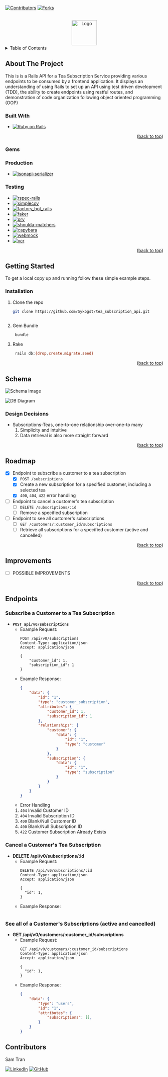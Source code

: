 
<a name="readme-top"></a>
<!-- PROJECT SHIELDS -->
[![Contributors][contributors-shield]][contributors-url]
[![Forks][forks-shield]][forks-url]


<!-- PROJECT LOGO -->
<br />
<div align="center">
  <a href="https://github.com/Sykogst/tea_subscription_api">
    <img src="images/logo.png" alt="Logo" width="80" height="80">
  </a>
</div>



<!-- TABLE OF CONTENTS -->
<details>
  <summary>Table of Contents</summary>
  <ol>
    <li>
      <a href="#about-the-project">About The Project</a>
      <ul>
        <li><a href="#built-with">Built With</a></li>
        <li><a href="#gems">Gems</a></li>
      </ul>
    </li>
    <li>
      <a href="#getting-started">Getting Started</a>
      <ul>
        <li><a href="#installation">Installation</a></li>
      </ul>
    </li>
    <li><a href="#schema">Schema</a></li>
    <li><a href="#roadmap">Roadmap</a></li>
    <li><a href="#improvements">Improvements</a></li>
    <li><a href="#endpoints">Endpoints</a></li>
    <li><a href="#contributors">Contributors</a></li>
  </ol>
</details>



<!-- ABOUT THE PROJECT -->
## About The Project
This is is a Rails API for a Tea Subscription Service providing various endpoints to be consumed by a frontend application. It displays an understanding of using Rails to set up an API using test driven development (TDD), the ability to create endpoints using restful routes, and demonstration of code organization following object oriented programming (OOP)


### Built With
* [![Ruby on Rails][Rails-shield]][Rails-url]

<p align="right">(<a href="#readme-top">back to top</a>)</p>

### Gems

### Production
<!-- * [![faraday][gem-faraday]][gem-faraday-url] -->
* [![jsonapi-serializer][gem-jsonapi-serializer]][gem-jsonapi-serializer-url]

### Testing
* [![rspec-rails][gem-rspec-rails]][gem-rspec-rails-url]
* [![simplecov][gem-simplecov]][gem-simplecov-url]
* [![factory_bot_rails][gem-factory_bot_rails]][gem-factory_bot_rails-url]
* [![faker][gem-faker]][gem-faker-url]
* [![pry][gem-pry]][gem-pry-url]
* [![shoulda-matchers][gem-shoulda-matchers]][gem-shoulda-matchers-url]
* [![capybara][gem-capybara]][gem-capybara-url]
* [![webmock][gem-webmock]][gem-webmock-url]
* [![vcr][gem-vcr]][gem-vcr-url]

<p align="right">(<a href="#readme-top">back to top</a>)</p>

<!-- GETTING STARTED -->
## Getting Started

To get a local copy up and running follow these simple example steps.

### Installation

1. Clone the repo
   ```sh
   git clone https://github.com/Sykogst/tea_subscription_api.git
   ```
    ```
2. Gem Bundle
   ```sh
    bundle
   ```
3. Rake
   ```sh
    rails db:{drop,create,migrate,seed}
   ```

<p align="right">(<a href="#readme-top">back to top</a>)</p>


<!-- Schema -->
## Schema
![Schema Image](images/schema.png)

![DB Diagram](images/dbdiagram.png)

### Design Decisions
- Subscriptions-Teas, one-to-one relationship over-one-to many
	1. Simplicity and intuitive
	2. Data retrieval is also more straight forward

<p align="right">(<a href="#readme-top">back to top</a>)</p>



<!-- ROADMAP -->
## Roadmap

- [x] Endpoint to subscribe a customer to a tea subscription
    - [x] `POST /subscriptions`
    - [x] Create a new subscription for a specified customer, including a selected tea
    - [x] `400`, `404`, `422` error handling
- [ ] Endpoint to cancel a customer's tea subscription
    - [ ] `DELETE /subscriptions/:id`
    - [ ] Remove a specified subscription
- [ ] Endpoint to see all customer's subscriptions
    - [ ] `GET /customers/:customer_id/subscriptions`
    - [ ] Retrieve all subscriptions for a specified customer (active and cancelled) 

<p align="right">(<a href="#readme-top">back to top</a>)</p>

<!-- Improvements -->
## Improvements
- [ ] POSSIBLE IMPROVEMENTS

<p align="right">(<a href="#readme-top">back to top</a>)</p>



## Endpoints

### Subscribe a Customer to a Tea Subscription
* **`POST api/v0/subscriptions`**
  - Example Request:
    ```
    POST /api/v0/subscriptions
    Content-Type: application/json
    Accept: application/json

    {
        "customer_id": 1,
        "subscription_id": 1
    }
    ```
  - Example Response:
    ```json
    {
        "data": {
            "id": "1",
            "type": "customer_subscription",
            "attributes": {
                "customer_id": 1,
                "subscription_id": 1
            },
            "relationships": {
                "customer": {
                    "data": {
                        "id": "1",
                        "type": "customer"
                    }
                },
                "subscription": {
                    "data": {
                        "id": "1",
                        "type": "subscription"
                    }
                }
            }
        }
    }
    ```
  - Error Handling
  1. `404` Invalid Customer ID
  2. `404` Invalid Subscription ID
  3. `400` Blank/Null Customer ID
  4. `400` Blank/Null Subscription ID
  5. `422` Customer Subscription Already Exists

### Cancel a Customer's Tea Subscription
* **DELETE /api/v0/subscriptions/:id**
  - Example Request:
    ```
    DELETE /api/v0/subscriptions/:id
    Content-Type: application/json
    Accept: application/json

    {
      "id": 1,
    }
    ```
  - Example Response:
    ```json
    ```

### See all of a Customer's Subscriptions (active and cancelled)
* **GET /api/v0/customers/:customer_id/subscriptions**
  - Example Request:
    ```
    GET /api/v0/customers/:customer_id/subscriptions
    Content-Type: application/json
    Accept: application/json

    {
      "id": 1,
    }
    ```
  - Example Response:
    ```json
    {
        "data": {
            "type": "users",
            "id": "1",
            "attributes": {
                "subscriptions": [],
            }
        }
    }
    ```



## Contributors

Sam Tran 
 
[![LinkedIn][linkedin-shield]][linkedin-url-st]
[![GitHub][github-shield-st]][github-url-st]






<!-- MARKDOWN LINKS & IMAGES -->
<!-- https://www.markdownguide.org/basic-syntax/#reference-style-links -->
[contributors-shield]: https://img.shields.io/github/contributors/tea_subscription_api.svg?style=for-the-badge
[contributors-url]: https://github.com/tea_subscription_api/graphs/contributors
[forks-shield]: https://img.shields.io/github/forks/tea_subscription_api.svg?style=for-the-badge
[forks-url]: https://github.com/tea_subscription_api/network/members
[stars-shield]: https://img.shields.io/github/stars/tea_subscription_api.svg?style=for-the-badge
[stars-url]: https://github.com/tea_subscription_api/stargazers
[issues-shield]: https://img.shields.io/github/issues/tea_subscription_api.svg?style=for-the-badge
[issues-url]: https://github.com/tea_subscription_api/issues
[license-shield]: https://img.shields.io/github/license/tea_subscription_api.svg?style=for-the-badge
[license-url]: https://github.com/tea_subscription_api/blob/master/LICENSE.txt
[linkedin-shield]: https://img.shields.io/badge/-LinkedIn-black.svg?style=for-the-badge&logo=linkedin&colorB=555
[linkedin-url-st]: https://www.linkedin.com/in/sam-t-tran

[product-screenshot]: images/screenshot.png

[Rails-shield]: https://img.shields.io/badge/Ruby%20on%20Rails-CC0000?style=for-the-badge&logo=ruby-on-rails&logoColor=white
[Rails-url]: https://rubyonrails.org/
[HTML-shield]: https://img.shields.io/badge/HTML5-E34F26?style=for-the-badge&logo=html5&logoColor=white
[HTML-url]: https://developer.mozilla.org/en-US/docs/Web/HTML
[JavaScript-shield]: https://img.shields.io/badge/JavaScript-F7DF1E?style=for-the-badge&logo=javascript&logoColor=black
[JavaScript-url]: https://developer.mozilla.org/en-US/docs/Web/JavaScript
[PostgreSQL-shield]: https://img.shields.io/badge/PostgreSQL-336791?style=for-the-badge&logo=postgresql&logoColor=white
[PostgreSQL-url]: https://www.postgresql.org/

[gem-debug]: https://img.shields.io/badge/debug-1.9.1-brightgreen?style=flat-square
[gem-debug-url]: https://rubygems.org/gems/debug

[gem-rspec-rails]: https://img.shields.io/badge/rspec--rails-6.1.0-green?style=flat-square
[gem-rspec-rails-url]: https://github.com/rspec/rspec-rails

[gem-simplecov]: https://img.shields.io/badge/simplecov-0.22.0-yellow?style=flat-square
[gem-simplecov-url]: https://github.com/simplecov-ruby/simplecov

[gem-factory_bot_rails]: https://img.shields.io/badge/factory_bot_rails-6.4.0-success?style=flat-square
[gem-factory_bot_rails-url]: https://github.com/thoughtbot/factory_bot_rails

[gem-faker]: https://img.shields.io/badge/faker-3.2.2-red?style=flat-square
[gem-faker-url]: https://github.com/faker-ruby/faker

[gem-pry]: https://img.shields.io/badge/pry-0.14.2-yellow?style=flat-square
[gem-pry-url]: https://github.com/pry/pry

[gem-shoulda-matchers]: https://img.shields.io/badge/shoulda--matchers-6.0.0-orange?style=flat-square
[gem-shoulda-matchers-url]: https://github.com/thoughtbot/shoulda-matchers

[gem-faraday]: https://img.shields.io/badge/faraday-2.8.1-yellowgreen?style=flat-square
[gem-faraday-url]: https://github.com/lostisland/faraday

[gem-jsonapi-serializer]: https://img.shields.io/badge/jsonapi--serializer-2.2.0-blue?style=flat-square
[gem-jsonapi-serializer-url]: https://github.com/jsonapi-serializer/jsonapi-serializer

[gem-capybara]: https://img.shields.io/badge/capybara-3.39.2-brightgreen?style=flat-square
[gem-capybara-url]: https://github.com/teamcapybara/capybara

[gem-webmock]: https://img.shields.io/badge/webmock-3.19.1-yellowgreen?style=flat-square
[gem-webmock-url]: https://github.com/bblimke/webmock

[gem-vcr]: https://img.shields.io/badge/vcr-6.2.0-orange?style=flat-square
[gem-vcr-url]: https://github.com/vcr/vcr

[github-shield-st]: https://img.shields.io/badge/GitHub-Sykogst-success?style=for-the-badge&logo=github
[github-url-st]: https://github.com/Sykogst